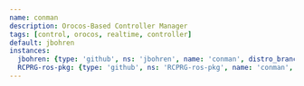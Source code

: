 ```yaml
---
name: conman
description: Orocos-Based Controller Manager
tags: [control, orocos, realtime, controller]
default: jbohren
instances:
  jbohren: {type: 'github', ns: 'jbohren', name: 'conman', distro_branches: {hydro: master}}
  RCPRG-ros-pkg: {type: 'github', ns: 'RCPRG-ros-pkg', name: 'conman', distro_branches: {hydro: master}}
---
```

